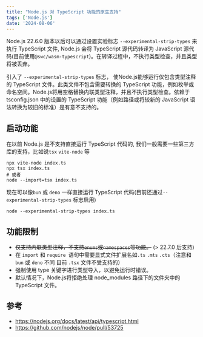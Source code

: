 ```yaml
---
title: "Node.js 对 TypeScript 功能的原生支持"
tags: ['Node.js']
date: '2024-08-06'
---
```


Node.js 22.6.0 版本以后可以通过设置实验标志 `--experimental-strip-types` 来执行 TypeScript 文件, Node.js 会将 TypeScript 源代码转译为 JavaScript 源代码(目前使用`@swc/wasm-typescript`)。在转译过程中，不执行类型检查，并且类型将被丢弃。

引入了 `--experimental-strip-types` 标志， 使Node.js能够运行仅包含类型注释的 TypeScript 文件。此类文件不包含需要转换的 TypeScript 功能，例如枚举或命名空间。Node.js将用空格替换内联类型注释，并且不执行类型检查。依赖于 tsconfig.json 中的设置的 TypeScript 功能（例如路径或将较新的 JavaScript 语法转换为较旧的标准）是有意不支持的。

## 启动功能

在以前 Node.js 是不支持直接运行 TypeScript 代码的, 我们一般需要一些第三方库的支持，比如说`tsx` `vite-node` 等

``` shell
npx vite-node index.ts
npx tsx index.ts
# 或者
node --import=tsx index.ts
```
现在可以像`bun` 或 `deno` 一样直接运行 TypeScript 代码(目前还通过`--experimental-strip-types` 标志启用)
```shell
node --experimental-strip-types index.ts
```

## 功能限制

+ ~~仅支持内联类型注释，不支持`enums`或`namespaces`等功能。~~ (> 22.7.0 后支持)
+ 在 `import` 和 `require `语句中需要显式文件扩展名如`.ts` `.mts` `.cts`（注意和`bun` 或 `deno` 不同 目前 `.tsx` 文件不受支持的）
+ 强制使用 type 关键字进行类型导入，以避免运行时错误。
+ 默认情况下，Node.js将拒绝处理 node_modules 路径下的文件夹中的 TypeScript 文件。

## 参考
+ https://nodejs.org/docs/latest/api/typescript.html
+ https://github.com/nodejs/node/pull/53725
